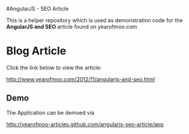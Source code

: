 #AngularJS - SEO Article

This is a helper repository which is used as demonstration code for the **AngularJS and SEO** article found on yearofmoo.com

# Blog Article
Click the link below to view the article:

http://www.yearofmoo.com/2012/11/angularjs-and-seo.html


## Demo
The Application can be demoed via

http://yearofmoo-articles.github.com/angularjs-seo-article/app
